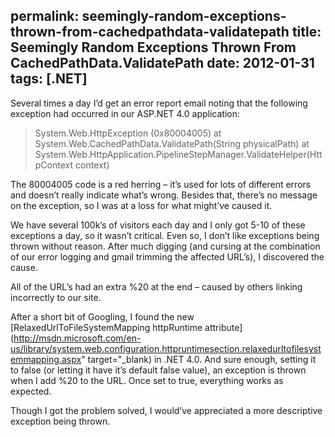 permalink: seemingly-random-exceptions-thrown-from-cachedpathdata-validatepath
title: Seemingly Random Exceptions Thrown From CachedPathData.ValidatePath
date: 2012-01-31
tags: [.NET]
---
Several times a day I’d get an error report email noting that the following exception had occurred in our ASP.NET 4.0 application:

<!-- more -->

<blockquote>
System.Web.HttpException (0x80004005)  
at System.Web.CachedPathData.ValidatePath(String physicalPath)  
at System.Web.HttpApplication.PipelineStepManager.ValidateHelper(HttpContext context)
</blockquote>

The 80004005 code is a red herring – it’s used for lots of different errors and doesn’t really indicate what’s wrong. Besides that, there’s no message on the exception, so I was at a loss for what might’ve caused it.

We have several 100k’s of visitors each day and I only got 5-10 of these exceptions a day, so it wasn’t critical. Even so, I don’t like exceptions being thrown without reason. After much digging (and cursing at the combination of our error logging and gmail trimming the affected URL’s), I discovered the cause.

All of the URL’s had an extra %20 at the end – caused by others linking incorrectly to our site.

After a short bit of Googling, I found the new [RelaxedUrlToFileSystemMapping httpRuntime attribute](http://msdn.microsoft.com/en-us/library/system.web.configuration.httpruntimesection.relaxedurltofilesystemmapping.aspx" target="_blank) in .NET 4.0. And sure enough, setting it to false (or letting it have it’s default false value), an exception is thrown when I add %20 to the URL. Once set to true, everything works as expected.

Though I got the problem solved, I would’ve appreciated a more descriptive exception being thrown.
